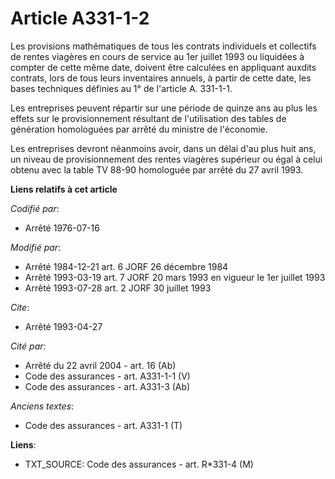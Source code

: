 # Article A331-1-2

Les provisions mathématiques de tous les contrats individuels et collectifs de rentes viagères en cours de service au 1er
juillet 1993 ou liquidées à compter de cette même date, doivent être calculées en appliquant auxdits contrats, lors de tous
leurs inventaires annuels, à partir de cette date, les bases techniques définies au 1° de l'article A. 331-1-1.

Les entreprises peuvent répartir sur une période de quinze ans au plus les effets sur le provisionnement résultant de
l'utilisation des tables de génération homologuées par arrêté du ministre de l'économie.

Les entreprises devront néanmoins avoir, dans un délai d'au plus huit ans, un niveau de provisionnement des rentes viagères
supérieur ou égal à celui obtenu avec la table TV 88-90 homologuée par arrêté du 27 avril 1993.

**Liens relatifs à cet article**

_Codifié par_:

  - Arrêté 1976-07-16

_Modifié par_:

  - Arrêté 1984-12-21 art. 6 JORF 26 décembre 1984
  - Arrêté 1993-03-19 art. 7 JORF 20 mars 1993 en vigueur le 1er juillet 1993
  - Arrêté 1993-07-28 art. 2 JORF 30 juillet 1993

_Cite_:

  - Arrêté 1993-04-27

_Cité par_:

  - Arrêté du 22 avril 2004 - art. 16 (Ab)
  - Code des assurances - art. A331-1-1 (V)
  - Code des assurances - art. A331-3 (Ab)

_Anciens textes_:

  - Code des assurances - art. A331-1 (T)

**Liens**:

  - TXT_SOURCE: Code des assurances - art. R*331-4 (M)
